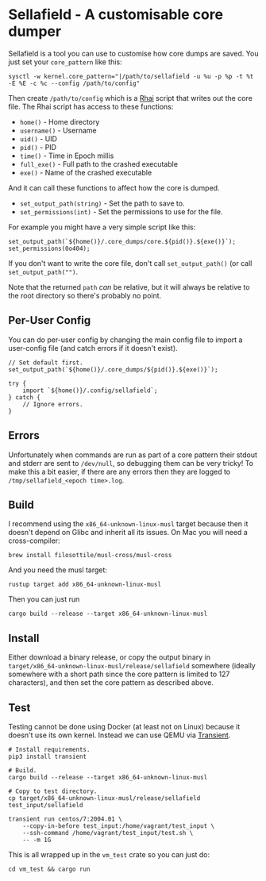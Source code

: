 # Sellafield - A customisable core dumper

Sellafield is a tool you can use to customise how core dumps are saved. You just set your `core_pattern` like this:

    sysctl -w kernel.core_pattern="|/path/to/sellafield -u %u -p %p -t %t -E %E -c %c --config /path/to/config"

Then create `/path/to/config` which is a [Rhai](https://rhai.rs/) script that writes out the core file. The Rhai script has access to these functions:

* `home()` - Home directory
* `username()` - Username
* `uid()` - UID
* `pid()` - PID
* `time()` - Time in Epoch millis
* `full_exe()` - Full path to the crashed executable
* `exe()` - Name of the crashed executable

And it can call these functions to affect how the core is dumped.

* `set_output_path(string)` - Set the path to save to.
* `set_permissions(int)` - Set the permissions to use for the file.

For example you might have a very simple script like this:

```rhai
set_output_path(`${home()}/.core_dumps/core.${pid()}.${exe()}`);
set_permissions(0o404);
```

If you don't want to write the core file, don't call `set_output_path()` (or call `set_output_path("")`.

Note that the returned `path` *can* be relative, but it will always be relative to the root directory so there's probably no point.

## Per-User Config

You can do per-user config by changing the main config file to import a user-config file (and catch errors if it doesn't exist).

```rhai
// Set default first.
set_output_path(`${home()}/.core_dumps/${pid()}.${exe()}`);

try {
    import `${home()}/.config/sellafield`;
} catch {
    // Ignore errors.
}
```

## Errors

Unfortunately when commands are run as part of a core pattern their stdout and stderr are sent to `/dev/null`, so debugging them can be very tricky! To make this a bit easier, if there are any errors then they are logged to `/tmp/sellafield_<epoch time>.log`.

## Build

I recommend using the `x86_64-unknown-linux-musl` target because then it doesn't depend on Glibc and inherit all its issues. On Mac you will need a cross-compiler:

    brew install filosottile/musl-cross/musl-cross

And you need the musl target:

    rustup target add x86_64-unknown-linux-musl

Then you can just run

    cargo build --release --target x86_64-unknown-linux-musl

## Install

Either download a binary release, or copy the output binary in `target/x86_64-unknown-linux-musl/release/sellafield` somewhere (ideally somewhere with a short path since the core pattern is limited to 127 characters), and then set the core pattern as described above.

## Test

Testing cannot be done using Docker (at least not on Linux) because it doesn't use its own kernel. Instead we can use QEMU via [Transient](https://github.com/ALSchwalm/transient).

    # Install requirements.
    pip3 install transient

    # Build.
    cargo build --release --target x86_64-unknown-linux-musl

    # Copy to test directory.
    cp target/x86_64-unknown-linux-musl/release/sellafield test_input/sellafield

    transient run centos/7:2004.01 \
        --copy-in-before test_input:/home/vagrant/test_input \
        --ssh-command /home/vagrant/test_input/test.sh \
        -- -m 1G

This is all wrapped up in the `vm_test` crate so you can just do:

    cd vm_test && cargo run

